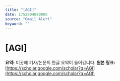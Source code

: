 ```yaml
---
title: "[AGI]"
date: 1752904890000
source: "Gmail Alert"
keyword: ""
---
```

# [AGI]
**요약:** 이곳에 기사/논문의 한글 요약이 들어갑니다.
**원본 링크:** [https://scholar.google.com/scholar?q=AGI](https://scholar.google.com/scholar?q=AGI)
